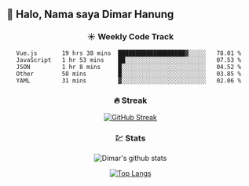 ## 👋 Halo, Nama saya **Dimar Hanung**

<center>

### :sunny: Weekly Code Track
<!--START_SECTION:waka-->
```text
Vue.js       19 hrs 38 mins  ███████████████████▓░░░░░   78.01 % 
JavaScript   1 hr 53 mins    ██░░░░░░░░░░░░░░░░░░░░░░░   07.53 % 
JSON         1 hr 8 mins     █░░░░░░░░░░░░░░░░░░░░░░░░   04.52 % 
Other        58 mins         █░░░░░░░░░░░░░░░░░░░░░░░░   03.85 % 
YAML         31 mins         ▓░░░░░░░░░░░░░░░░░░░░░░░░   02.06 % 
```
<!--END_SECTION:waka-->

### :fire: Streak

[![GitHub Streak](http://github-readme-streak-stats.herokuapp.com?user=dimar-hanung)](https://git.io/streak-stats)

### :chart: Stats

![Dimar's github stats](https://github-readme-stats.vercel.app/api?username=dimar-hanung&show_icons=true&theme=vue)

[![Top Langs](https://github-readme-stats.vercel.app/api/top-langs/?username=dimar-hanung)](#)

</center>
